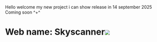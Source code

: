 Hello welcome my new project i can show release in 14 september 2025
Coming soon ^+^
<div class="center">
  <h1>Web name: Skyscanner<img src="../final_project/skyscanner_webp"></h1>
</div>
